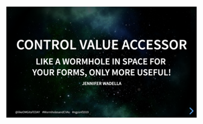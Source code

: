 ![The Control Value Accessor – Like a Wormhole in Space for Your Forms, Only More Useful!](/img/cvacover.png "The Control Value Accessor – Like a Wormhole in Space for Your Forms, Only More Useful! Cover Slide")
